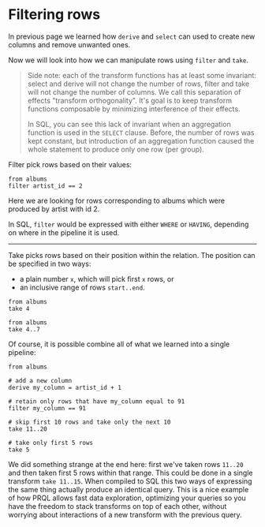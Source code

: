 # Filtering rows

In previous page we learned how `derive` and `select` can used to create new
columns and remove unwanted ones.

Now we will look into how we can manipulate rows using `filter` and `take`.

> Side note: each of the transform functions has at least some invariant: select
> and derive will not change the number of rows, filter and take will not change
> the number of columns. We call this separation of effects "transform
> orthogonality". It's goal is to keep transform functions composable by
> minimizing interference of their effects.
>
> In SQL, you can see this lack of invariant when an aggregation function is
> used in the `SELECT` clause. Before, the number of rows was kept constant, but
> introduction of an aggregation function caused the whole statement to produce
> only one row (per group).

Filter pick rows based on their values:

```
from albums
filter artist_id == 2
```

Here we are looking for rows corresponding to albums which were produced by
artist with id 2.

In SQL, `filter` would be expressed with either `WHERE` or `HAVING`, depending
on where in the pipeline it is used.

---

Take picks rows based on their position within the relation. The position can be
specified in two ways:

- a plain number `x`, which will pick first `x` rows, or
- an inclusive range of rows `start..end`.

```
from albums
take 4
```

```
from albums
take 4..7
```

Of course, it is possible combine all of what we learned into a single pipeline:

```
from albums

# add a new column
derive my_column = artist_id + 1

# retain only rows that have my_column equal to 91
filter my_column == 91

# skip first 10 rows and take only the next 10
take 11..20

# take only first 5 rows
take 5
```

We did something strange at the end here: first we've taken rows `11..20` and
then taken first 5 rows within that range. This could be done in a single
transform `take 11..15`. When compiled to SQL this two ways of expressing the
same thing actually produce an identical query. This is a nice example of how
PRQL allows fast data exploration, optimizing your queries so you have the
freedom to stack transforms on top of each other, without worrying about
interactions of a new transform with the previous query.
